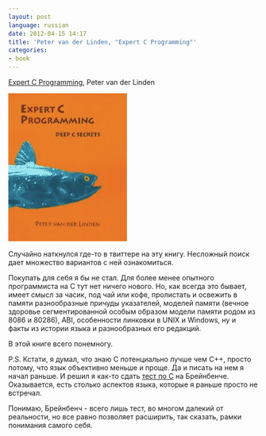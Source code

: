 ```yaml
---
layout: post
language: russian
date: 2012-04-15 14:17
title: 'Peter van der Linden, "Expert C Programming"'
categories:
- book
---
```

[Expert C Programming][], Peter van der Linden

[Expert C Programming]: http://www.amazon.com/Expert-Programming-Peter-van-Linden/dp/0131774298/

![](/images/covers/english/expert-c-programming-deep-c-secrets-cover.jpg)

Случайно наткнулся где-то в твиттере на эту книгу. Несложный поиск дает множество вариантов c ней ознакомиться.

Покупать для себя я бы не стал. Для более менее опытного программиста на С тут нет ничего нового. Но, как всегда это бывает, имеет смысл за часик, под чай или кофе, пролистать и освежить в памяти разнообразные причуды указателей, моделей памяти (вечное здоровье сегментированной особым образом модели памяти родом из 8086 и 80286), ABI, особенности линковки в UNIX и Windows, ну и факты из истории языка и разнообразных его редакций.

В этой книге всего понемногу. 

P.S. Кстати, я думал, что знаю C потенциально лучше чем С++, просто потому, что язык объективно меньше и проще. Да и писать на нем я начал раньше. И решил я как-то сдать [тест по С][Brainbench C] на Брейнбенче. Оказывается, есть столько аспектов языка, которые я раньше просто не встречал. 

Понимаю, Брейнбенч - всего лишь тест, во многом далекий от реальности, но все равно позволяет расширить, так сказать, рамки понимания самого себя. 

[Brainbench C]: http://www.brainbench.com/xml/bb/common/testcenter/taketest.xml?testId=52